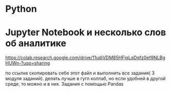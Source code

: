 # Python
# Jupyter Notebook и несколько слов об аналитике
https://colab.research.google.com/drive/11udiVDM85HFjqLqDqfz0ef9NLBgHUWn-?usp=sharing

по ссылке скопировать себе этот файл и выполнить все задания( 3 модуля заданий). делать лучше в гугл коллаб, но если удобней в другой среде, то можно и в них. Задания с помощью Pandas

